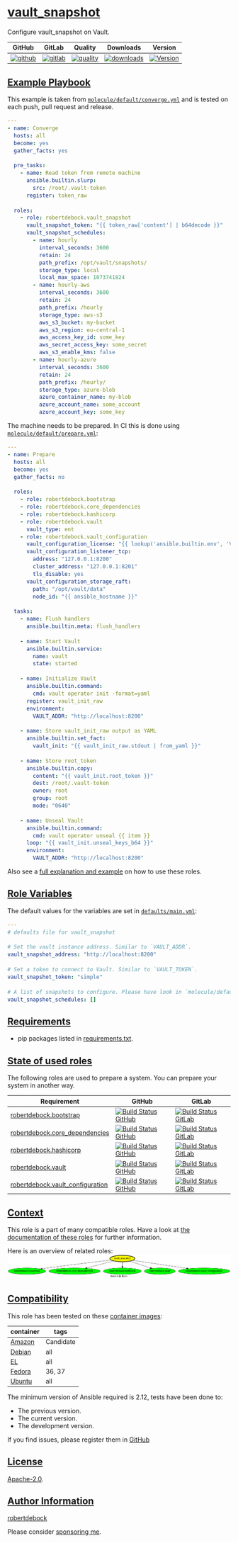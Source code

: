 # [vault_snapshot](#vault_snapshot)

Configure vault_snapshot on Vault.

|GitHub|GitLab|Quality|Downloads|Version|
|------|------|-------|---------|-------|
|[![github](https://github.com/robertdebock/ansible-role-vault_snapshot/workflows/Ansible%20Molecule/badge.svg)](https://github.com/robertdebock/ansible-role-vault_snapshot/actions)|[![gitlab](https://gitlab.com/robertdebock-iac/ansible-role-vault_snapshot/badges/master/pipeline.svg)](https://gitlab.com/robertdebock-iac/ansible-role-vault_snapshot)|[![quality](https://img.shields.io/ansible/quality/61570)](https://galaxy.ansible.com/robertdebock/vault_snapshot)|[![downloads](https://img.shields.io/ansible/role/d/61570)](https://galaxy.ansible.com/robertdebock/vault_snapshot)|[![Version](https://img.shields.io/github/release/robertdebock/ansible-role-vault_snapshot.svg)](https://github.com/robertdebock/ansible-role-vault_snapshot/releases/)|

## [Example Playbook](#example-playbook)

This example is taken from [`molecule/default/converge.yml`](https://github.com/robertdebock/ansible-role-vault_snapshot/blob/master/molecule/default/converge.yml) and is tested on each push, pull request and release.

```yaml
---
- name: Converge
  hosts: all
  become: yes
  gather_facts: yes

  pre_tasks:
    - name: Read token from remote machine
      ansible.builtin.slurp:
        src: /root/.vault-token
      register: token_raw

  roles:
    - role: robertdebock.vault_snapshot
      vault_snapshot_token: "{{ token_raw['content'] | b64decode }}"
      vault_snapshot_schedules:
        - name: hourly
          interval_seconds: 3600
          retain: 24
          path_prefix: /opt/vault/snapshots/
          storage_type: local
          local_max_space: 1073741824
        - name: hourly-aws
          interval_seconds: 3600
          retain: 24
          path_prefix: /hourly
          storage_type: aws-s3
          aws_s3_bucket: my-bucket
          aws_s3_region: eu-central-1
          aws_access_key_id: some_key
          aws_secret_access_key: some_secret
          aws_s3_enable_kms: false
        - name: hourly-azure
          interval_seconds: 3600
          retain: 24
          path_prefix: /hourly/
          storage_type: azure-blob
          azure_container_name: my-blob
          azure_account_name: some_account
          azure_account_key: some_key
```

The machine needs to be prepared. In CI this is done using [`molecule/default/prepare.yml`](https://github.com/robertdebock/ansible-role-vault_snapshot/blob/master/molecule/default/prepare.yml):

```yaml
---
- name: Prepare
  hosts: all
  become: yes
  gather_facts: no

  roles:
    - role: robertdebock.bootstrap
    - role: robertdebock.core_dependencies
    - role: robertdebock.hashicorp
    - role: robertdebock.vault
      vault_type: ent
    - role: robertdebock.vault_configuration
      vault_configuration_license: "{{ lookup('ansible.builtin.env', 'VAULT_LICENSE') }}"
      vault_configuration_listener_tcp:
        address: "127.0.0.1:8200"
        cluster_address: "127.0.0.1:8201"
        tls_disable: yes
      vault_configuration_storage_raft:
        path: "/opt/vault/data"
        node_id: "{{ ansible_hostname }}"

  tasks:
    - name: Flush handlers
      ansible.builtin.meta: flush_handlers

    - name: Start Vault
      ansible.builtin.service:
        name: vault
        state: started

    - name: Initialize Vault
      ansible.builtin.command:
        cmd: vault operator init -format=yaml
      register: vault_init_raw
      environment:
        VAULT_ADDR: "http://localhost:8200"

    - name: Store vault_init_raw output as YAML
      ansible.builtin.set_fact:
        vault_init: "{{ vault_init_raw.stdout | from_yaml }}"

    - name: Store root_token
      ansible.builtin.copy:
        content: "{{ vault_init.root_token }}"
        dest: /root/.vault-token
        owner: root
        group: root
        mode: "0640"

    - name: Unseal Vault
      ansible.builtin.command:
        cmd: vault operator unseal {{ item }}
      loop: "{{ vault_init.unseal_keys_b64 }}"
      environment:
        VAULT_ADDR: "http://localhost:8200"
```

Also see a [full explanation and example](https://robertdebock.nl/how-to-use-these-roles.html) on how to use these roles.

## [Role Variables](#role-variables)

The default values for the variables are set in [`defaults/main.yml`](https://github.com/robertdebock/ansible-role-vault_snapshot/blob/master/defaults/main.yml):

```yaml
---
# defaults file for vault_snapshot

# Set the vault instance address. Similar to `VAULT_ADDR`.
vault_snapshot_address: "http://localhost:8200"

# Set a token to connect to Vault. Similar to `VAULT_TOKEN`.
vault_snapshot_token: "simple"

# A list of snapshots to configure. Please have look in `molecule/default/converge.yml` for a complete example.
vault_snapshot_schedules: []
```

## [Requirements](#requirements)

- pip packages listed in [requirements.txt](https://github.com/robertdebock/ansible-role-vault_snapshot/blob/master/requirements.txt).

## [State of used roles](#state-of-used-roles)

The following roles are used to prepare a system. You can prepare your system in another way.

| Requirement | GitHub | GitLab |
|-------------|--------|--------|
|[robertdebock.bootstrap](https://galaxy.ansible.com/robertdebock/bootstrap)|[![Build Status GitHub](https://github.com/robertdebock/ansible-role-bootstrap/workflows/Ansible%20Molecule/badge.svg)](https://github.com/robertdebock/ansible-role-bootstrap/actions)|[![Build Status GitLab](https://gitlab.com/robertdebock-iac/ansible-role-bootstrap/badges/master/pipeline.svg)](https://gitlab.com/robertdebock-iac/ansible-role-bootstrap)|
|[robertdebock.core_dependencies](https://galaxy.ansible.com/robertdebock/core_dependencies)|[![Build Status GitHub](https://github.com/robertdebock/ansible-role-core_dependencies/workflows/Ansible%20Molecule/badge.svg)](https://github.com/robertdebock/ansible-role-core_dependencies/actions)|[![Build Status GitLab](https://gitlab.com/robertdebock-iac/ansible-role-core_dependencies/badges/master/pipeline.svg)](https://gitlab.com/robertdebock-iac/ansible-role-core_dependencies)|
|[robertdebock.hashicorp](https://galaxy.ansible.com/robertdebock/hashicorp)|[![Build Status GitHub](https://github.com/robertdebock/ansible-role-hashicorp/workflows/Ansible%20Molecule/badge.svg)](https://github.com/robertdebock/ansible-role-hashicorp/actions)|[![Build Status GitLab](https://gitlab.com/robertdebock-iac/ansible-role-hashicorp/badges/master/pipeline.svg)](https://gitlab.com/robertdebock-iac/ansible-role-hashicorp)|
|[robertdebock.vault](https://galaxy.ansible.com/robertdebock/vault)|[![Build Status GitHub](https://github.com/robertdebock/ansible-role-vault/workflows/Ansible%20Molecule/badge.svg)](https://github.com/robertdebock/ansible-role-vault/actions)|[![Build Status GitLab](https://gitlab.com/robertdebock-iac/ansible-role-vault/badges/master/pipeline.svg)](https://gitlab.com/robertdebock-iac/ansible-role-vault)|
|[robertdebock.vault_configuration](https://galaxy.ansible.com/robertdebock/vault_configuration)|[![Build Status GitHub](https://github.com/robertdebock/ansible-role-vault_configuration/workflows/Ansible%20Molecule/badge.svg)](https://github.com/robertdebock/ansible-role-vault_configuration/actions)|[![Build Status GitLab](https://gitlab.com/robertdebock-iac/ansible-role-vault_configuration/badges/master/pipeline.svg)](https://gitlab.com/robertdebock-iac/ansible-role-vault_configuration)|

## [Context](#context)

This role is a part of many compatible roles. Have a look at [the documentation of these roles](https://robertdebock.nl/) for further information.

Here is an overview of related roles:
![dependencies](https://raw.githubusercontent.com/robertdebock/ansible-role-vault_snapshot/png/requirements.png "Dependencies")

## [Compatibility](#compatibility)

This role has been tested on these [container images](https://hub.docker.com/u/robertdebock):

|container|tags|
|---------|----|
|[Amazon](https://hub.docker.com/repository/docker/robertdebock/amazonlinux/general)|Candidate|
|[Debian](https://hub.docker.com/repository/docker/robertdebock/debian/general)|all|
|[EL](https://hub.docker.com/repository/docker/robertdebock/enterpriselinux/general)|all|
|[Fedora](https://hub.docker.com/repository/docker/robertdebock/fedora/general)|36, 37|
|[Ubuntu](https://hub.docker.com/repository/docker/robertdebock/ubuntu/general)|all|

The minimum version of Ansible required is 2.12, tests have been done to:

- The previous version.
- The current version.
- The development version.

If you find issues, please register them in [GitHub](https://github.com/robertdebock/ansible-role-vault_snapshot/issues)

## [License](#license)

[Apache-2.0](https://github.com/robertdebock/ansible-role-vault_snapshot/blob/master/LICENSE).

## [Author Information](#author-information)

[robertdebock](https://robertdebock.nl/)

Please consider [sponsoring me](https://github.com/sponsors/robertdebock).
